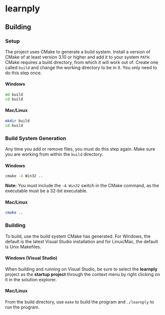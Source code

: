 # learnply

## Building

### Setup

The project uses CMake to generate a build system. Install a version of CMake of at least version 3.10 or higher and add it to your system `PATH`. CMake requires a build directory, from which it will work out of. Create one called `build` and change the working directory to be in it. You only need to do this step once.

#### Windows
```bat
md build
cd build
```

#### Mac/Linux

```sh
mkdir build
cd build
```

### Build System Generation

Any time you add or remove files, you must do this step again. Make sure you are working from within the `build` directory.

#### Windows

```bat
cmake -A Win32 ..
```

**Note:** You must include the `-A Win32` switch in the CMake command, as the executable must be a 32-bit executable.

#### Mac/Linux

```sh
cmake ..
```

### Building

To build, use the build system CMake has generated. For Windows, the default is the latest Visual Studio installation and for Linux/Mac, the default is Unix Makefiles.

#### Windows (Visual Studio)

When building and running on Visual Studio, be sure to select the **learnply** project as the **startup project** through the context menu by right clicking on it in the solution explorer.

#### Mac/Linux

From the build directory, use `make` to build the program and `./learnply` to run the program.
